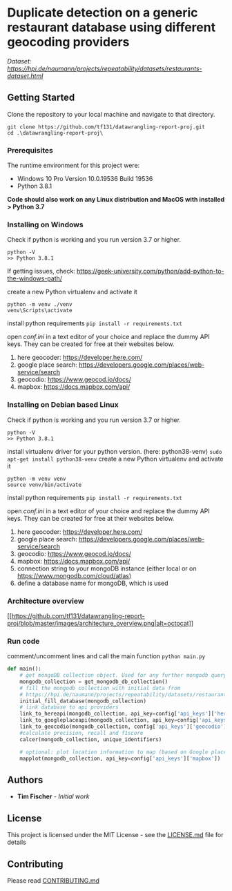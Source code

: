 # Duplicate detection on a generic restaurant database using different geocoding providers
*Dataset: https://hpi.de/naumann/projects/repeatability/datasets/restaurants-dataset.html*
## Getting Started
Clone the repository to your local machine and navigate to that directory.

```
git clone https://github.com/tf131/datawrangling-report-proj.git
cd .\datawrangling-report-proj\

```

### Prerequisites
The runtime environment for this project were:
* Windows 10 Pro Version 10.0.19536 Build 19536
* Python 3.8.1

**Code should also work on any Linux distribution and MacOS with installed > Python 3.7**

### Installing on Windows
Check if python is working and you run version 3.7 or higher.
```
python -V
>> Python 3.8.1
```
If getting issues, check: https://geek-university.com/python/add-python-to-the-windows-path/


create a new Python virtualenv and activate it
```
python -m venv ./venv
venv\Scripts\activate
```

install python requirements
`pip install -r requirements.txt`

open *conf.ini* in a text editor of your choice and replace the dummy API keys. They can be created for free at their websites below.
1. here geocoder: https://developer.here.com/
1. google place search: https://developers.google.com/places/web-service/search 
1. geocodio: https://www.geocod.io/docs/
1. mapbox: https://docs.mapbox.com/api/



### Installing on Debian based Linux
Check if python is working and you run version 3.7 or higher.
```
python -V
>> Python 3.8.1
```

install virtualenv driver for your python version. (here: python38-venv)
`sudo apt-get install python38-venv`
create a new Python virtualenv and activate it
```
python -m venv venv
source venv/bin/activate
```
install python requirements
`pip install -r requirements.txt`

open *conf.ini* in a text editor of your choice and replace the dummy API keys. They can be created for free at their websites below.
1. here geocoder: https://developer.here.com/
1. google place search: https://developers.google.com/places/web-service/search 
1. geocodio: https://www.geocod.io/docs/
1. mapbox: https://docs.mapbox.com/api/
1. connection string to your mongoDB instance (either local or on https://www.mongodb.com/cloud/atlas)
1. define a database name for mongoDB, which is used

### Architecture overview
[[https://github.com/tf131/datawrangling-report-proj/blob/master/images/architecture_overview.png|alt=octocat]]

### Run code
comment/uncomment lines and call the main function
`python main.py`

```python
def main():
    # get mongoDB collection object. Used for any further mongodb querys.
    mongodb_collection = get_mongodb_db_collection()
    # fill the mongodb collection with initial data from
    # https://hpi.de/naumann/projects/repeatability/datasets/restaurants-dataset.html
    initial_fill_database(mongodb_collection)
    # link database to api providers
    link_to_hereapi(mongodb_collection, api_key=config['api_keys']['here'])
    link_to_googleplaceapi(mongodb_collection, api_key=config['api_keys']['googleplaces'])
    link_to_geocodio(mongodb_collection, config['api_keys']['geocodio'])
    #calculate precision, recall and f1score
    calcer(mongodb_collection, unique_identifiers)

    # optional: plot location information to map (based on Google place search)
    mapplot(mongodb_collection, api_key=config['api_keys']['mapbox'])
```
## Authors

* **Tim Fischer** - *Initial work*

## License

This project is licensed under the MIT License - see the [LICENSE.md](LICENSE.md) file for details
## Contributing

Please read [CONTRIBUTING.md](CONTRIBUTING.md)
